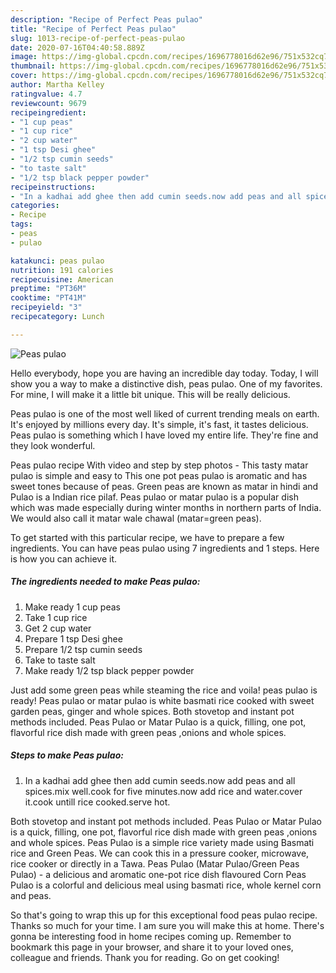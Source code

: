 ```yaml
---
description: "Recipe of Perfect Peas pulao"
title: "Recipe of Perfect Peas pulao"
slug: 1013-recipe-of-perfect-peas-pulao
date: 2020-07-16T04:40:58.889Z
image: https://img-global.cpcdn.com/recipes/1696778016d62e96/751x532cq70/peas-pulao-recipe-main-photo.jpg
thumbnail: https://img-global.cpcdn.com/recipes/1696778016d62e96/751x532cq70/peas-pulao-recipe-main-photo.jpg
cover: https://img-global.cpcdn.com/recipes/1696778016d62e96/751x532cq70/peas-pulao-recipe-main-photo.jpg
author: Martha Kelley
ratingvalue: 4.7
reviewcount: 9679
recipeingredient:
- "1 cup peas"
- "1 cup rice"
- "2 cup water"
- "1 tsp Desi ghee"
- "1/2 tsp cumin seeds"
- "to taste salt"
- "1/2 tsp black pepper powder"
recipeinstructions:
- "In a kadhai add ghee then add cumin seeds.now add peas and all spices.mix well.cook for five minutes.now add rice and water.cover it.cook untill rice cooked.serve hot."
categories:
- Recipe
tags:
- peas
- pulao

katakunci: peas pulao 
nutrition: 191 calories
recipecuisine: American
preptime: "PT36M"
cooktime: "PT41M"
recipeyield: "3"
recipecategory: Lunch

---
```



![Peas pulao](https://img-global.cpcdn.com/recipes/1696778016d62e96/751x532cq70/peas-pulao-recipe-main-photo.jpg)

Hello everybody, hope you are having an incredible day today. Today, I will show you a way to make a distinctive dish, peas pulao. One of my favorites. For mine, I will make it a little bit unique. This will be really delicious.

Peas pulao is one of the most well liked of current trending meals on earth. It's enjoyed by millions every day. It's simple, it's fast, it tastes delicious. Peas pulao is something which I have loved my entire life. They're fine and they look wonderful.

Peas pulao recipe With video and step by step photos - This tasty matar pulao is simple and easy to This one pot peas pulao is aromatic and has sweet tones because of peas. Green peas are known as matar in hindi and Pulao is a Indian rice pilaf. Peas pulao or matar pulao is a popular dish which was made especially during winter months in northern parts of India. We would also call it matar wale chawal (matar=green peas).


To get started with this particular recipe, we have to prepare a few ingredients. You can have peas pulao using 7 ingredients and 1 steps. Here is how you can achieve it.

<!--inarticleads1-->

##### The ingredients needed to make Peas pulao:

1. Make ready 1 cup peas
1. Take 1 cup rice
1. Get 2 cup water
1. Prepare 1 tsp Desi ghee
1. Prepare 1/2 tsp cumin seeds
1. Take to taste salt
1. Make ready 1/2 tsp black pepper powder


Just add some green peas while steaming the rice and voila! peas pulao is ready! Peas pulao or matar pulao is white basmati rice cooked with sweet garden peas, ginger and whole spices. Both stovetop and instant pot methods included. Peas Pulao or Matar Pulao is a quick, filling, one pot, flavorful rice dish made with green peas ,onions and whole spices. 

<!--inarticleads2-->

##### Steps to make Peas pulao:

1. In a kadhai add ghee then add cumin seeds.now add peas and all spices.mix well.cook for five minutes.now add rice and water.cover it.cook untill rice cooked.serve hot.


Both stovetop and instant pot methods included. Peas Pulao or Matar Pulao is a quick, filling, one pot, flavorful rice dish made with green peas ,onions and whole spices. Peas Pulao is a simple rice variety made using Basmati rice and Green Peas. We can cook this in a pressure cooker, microwave, rice cooker or directly in a Tawa. Peas Pulao (Matar Pulao/Green Peas Pulao) - a delicious and aromatic one-pot rice dish flavoured Corn Peas Pulao is a colorful and delicious meal using basmati rice, whole kernel corn and peas. 

So that's going to wrap this up for this exceptional food peas pulao recipe. Thanks so much for your time. I am sure you will make this at home. There's gonna be interesting food in home recipes coming up. Remember to bookmark this page in your browser, and share it to your loved ones, colleague and friends. Thank you for reading. Go on get cooking!
